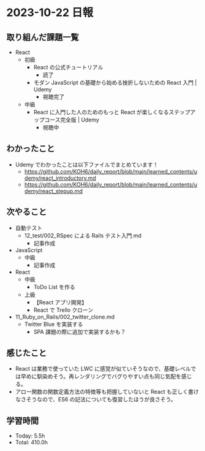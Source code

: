 # 2023-10-22 日報

## 取り組んだ課題一覧

- React
  - 初級
    - React の公式チュートリアル
      - 読了
    - モダン JavaScript の基礎から始める挫折しないための React 入門 | Udemy
      - 視聴完了
  - 中級
    - React に入門した人のためのもっと React が楽しくなるステップアップコース完全版 | Udemy
      - 視聴中

## わかったこと

- Udemy でわかったことは以下ファイルでまとめています！
  - https://github.com/KOH6/daily_report/blob/main/learned_contents/udemy/react_introductory.md
  - https://github.com/KOH6/daily_report/blob/main/learned_contents/udemy/react_stepup.md

## 次やること

- 自動テスト
  - 12_test/002_RSpec による Rails テスト入門.md
    - 記事作成
- JavaScript
  - 中級
    - 記事作成
- React
  - 中級
    - ToDo List を作る
  - 上級
    - 【React アプリ開発】
    - React で Trello クローン
- 11_Ruby_on_Rails/002_twitter_clone.md
  - Twitter Blue を実装する
    - SPA 課題の際に追加で実装するかも？

## 感じたこと

- React は業務で使っていた LWC に感覚が似ていそうなので、基礎レベルでは早めに馴染めそう。再レンダリングでバグりやすい点も同じ気配を感じる。
- アロー関数の関数定義方法の特徴等も把握していないと React も正しく書けなさそうなので、ES6 の記法についても復習したほうが良さそう。

## 学習時間

- Today: 5.5h
- Total: 410.0h
